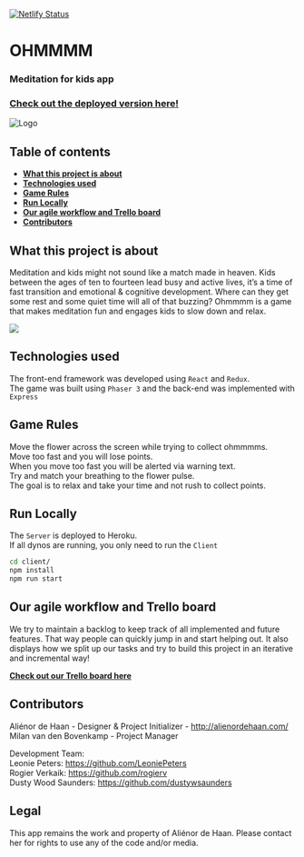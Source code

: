 [![Netlify Status](https://api.netlify.com/api/v1/badges/d6d9efe8-85d1-4cc8-9ad7-c2c5843a9179/deploy-status)](https://app.netlify.com/sites/ohmmmm/deploys)

# OHMMMM
### Meditation for kids app
### [Check out the deployed version here!](https://ohmmmm.netlify.com)

![Logo](https://github.com/rogierv-codaisseur/ohmmmm/blob/dev/screenshots/ohmmmm.png)

## Table of contents
- **[What this project is about](#what-this-project-is-about)**
- **[Technologies used](#technologies-used)**
- **[Game Rules](#game-rules)**
- **[Run Locally](#run-locally)**
- **[Our agile workflow and Trello board](#our-agile-workflow-and-trello-board)**
- **[Contributors](#contributors)**

## What this project is about
Meditation and kids might not sound like a match made in heaven. Kids between the ages of ten to fourteen lead busy and active lives, it’s a time of fast transition and emotional & cognitive development. Where can they get some rest and some quiet time will all of that buzzing? Ohmmmm is a game that makes meditation fun and engages kids to slow down and relax.

![](https://github.com/rogierv-codaisseur/ohmmmm/blob/dev/screenshots/ohmmmm.gif)

## Technologies used

The front-end framework was developed using `React` and `Redux`.<br />
The game was built using `Phaser 3` and the back-end was implemented with `Express`

## Game Rules

Move the flower across the screen while trying to collect ohmmmms.<br />
Move too fast and you will lose points.<br />
When you move too fast you will be alerted via warning text.<br />
Try and match your breathing to the flower pulse.<br />
The goal is to relax and take your time and not rush to collect points.

## Run Locally

The `Server` is deployed to Heroku. <br />
If all dynos are running, you only need to run the `Client`

```sh
cd client/
npm install
npm run start
```

## Our agile workflow and Trello board

We try to maintain a backlog to keep track of all implemented and future features. That way people can quickly jump in and start helping out. It also displays how we split up our tasks and try to build this project in an iterative and incremental way!

**[Check out our Trello board here](https://trello.com/b/t25QwyGN/ohmmmm)**

## Contributors

Aliénor de Haan - Designer & Project Initializer - http://alienordehaan.com/<br />
Milan van den Bovenkamp - Project Manager

Development Team:<br />
Leonie Peters: https://github.com/LeoniePeters<br />
Rogier Verkaik: https://github.com/rogierv<br />
Dusty Wood Saunders: https://github.com/dustywsaunders

## Legal

This app remains the work and property of Aliénor de Haan. Please contact her for rights to use any of the code and/or media. 
